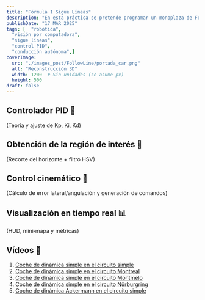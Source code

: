 ```yaml
---
title: "Fórmula 1 Sigue Líneas"
description: "En esta práctica se pretende programar un monoplaza de Fórmula 1 virtual para que siga de forma autónoma la línea central de un circuito utilizando un controlador proporcional, integral y derivativo (PID). El reto combina visión artificial y control cinemático para mantener el coche en la trayectoria óptima y completar la vuelta en el menor tiempo posible, modificando tanto su velocidad como el ángulo de giro."
publishDate: "17 MAR 2025"
tags: [  "robótica",
  "visión por computadora",
  "sigue líneas",
  "control PID",
  "conducción autónoma",]
coverImage:
  src: "./images_post/FollowLine/portada_car.png"
  alt: "Reconstrucción 3D"
  width: 1200  # Sin unidades (se asume px)
  height: 500
draft: false
---
```


## Controlador PID 🔧
(Teoría y ajuste de Kp, Ki, Kd)

## Obtención de la región de interés 🎯
(Recorte del horizonte + filtro HSV)

## Control cinemático 🚗
(Cálculo de error lateral/angulación y generación de comandos)

## Visualización en tiempo real 📊
(HUD, mini‐mapa y métricas)

## Vídeos 🎥
1. [Coche de dinámica simple en el circuito simple](https://youtu.be/JZIK89bfv90)
2. [Coche de dinámica simple en el circuito Montreal](https://youtu.be/BtUnzcoujMU)
3. [Coche de dinámica simple en el circuito Montmelo](https://youtu.be/JZIK89bfv90)
4. [Coche de dinámica simple en el circuito Nürburgring](https://youtu.be/JZIK89bfv90)
5. [Coche de dinámica Ackermann en el circuito simple](https://youtu.be/JZIK89bfv90)